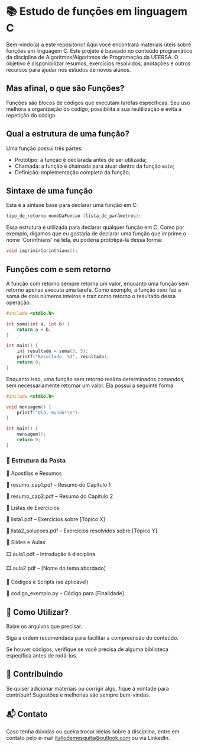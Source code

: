 # 📚 Estudo de funções em linguagem C
Bem-vindo(a) a este repositório! Aqui você encontrará materiais úteis sobre funções em linguagem C. Este projeto é baseado no conteúdo programático da disciplina de Algoritmos/Algoritmos de Programação da UFERSA. O objetivo é disponibilizar resumos, exercícios resolvidos, anotações e outros recursos para ajudar nos estudos de novos alunos.

## Mas afinal, o que são Funções?
Funções são blocos de códigos que executam tarefas específicas. Seu uso melhora a organização do código, possibilita a sua reutilização e evita a repetição do código.

## Qual a estrutura de uma função?
Uma função possui três partes:
- Protótipo: a função é declarada antes de ser utilizada;
- Chamada: a função é chamada para atuar dentro da função `main`;
- Definição: implementação completa da função;

## Sintaxe de uma função
Esta é a sintaxe base para declarar uma função em C:
```c
tipo_de_retorno nomeDaFuncao (lista_de_parâmetros);
```
Essa estrutura é utilizada para declarar qualquer função em C. Como por exemplo, digamos que eu gostaria de declarar uma função que imprime o nome 'Corinthians' na tela, eu poderia prototipá-la dessa forma:

```c
void imprimirCorinthians();
```

## Funções com e sem retorno
A função com retorno sempre retorna um valor, enquanto uma função sem retorno apenas executa uma tarefa. Como exemplo, a função `soma` faz a soma de dois números inteiros e traz como retorno o resultado dessa operação.
```c
#include <stdio.h>

int soma(int a, int b) {
    return a + b;
}

int main() {
    int resultado = soma(3, 5);
    printf("Resultado: %d", resultado);
    return 0;
}
```

Enquanto isso, uma função sem retorno realiza determinados comandos, sem necessariamente retornar um valor. Ela possui a seguinte forma:

```c
#include <stdio.h>

void mensagem() {
    printf("Olá, mundo!\n");
}

int main() {
    mensagem();
    return 0;
}
```

### 📌 Estrutura da Pasta
📂 Apostilas e Resumos

📄 resumo_cap1.pdf – Resumo do Capítulo 1

📄 resumo_cap2.pdf – Resumo do Capítulo 2

📂 Listas de Exercícios

📝 lista1.pdf – Exercícios sobre [Tópico X]

📝 lista2_solucoes.pdf – Exercícios resolvidos sobre [Tópico Y]

📂 Slides e Aulas

🎞️ aula1.pdf – Introdução à disciplina

🎞️ aula2.pdf – [Nome do tema abordado]

📂 Códigos e Scripts (se aplicável)

📜 codigo_exemplo.py – Código para [Finalidade]

## 🚀 Como Utilizar?
Baixe os arquivos que precisar.

Siga a ordem recomendada para facilitar a compreensão do conteúdo.

Se houver códigos, verifique se você precisa de alguma biblioteca específica antes de rodá-los.

## 🤝 Contribuindo
Se quiser adicionar materiais ou corrigir algo, fique à vontade para contribuir! Sugestões e melhorias são sempre bem-vindas.

## 📬 Contato
Caso tenha dúvidas ou queira trocar ideias sobre a disciplina, entre em contato pelo e-mail itallodemesquita@outlook.com ou via LinkedIn.